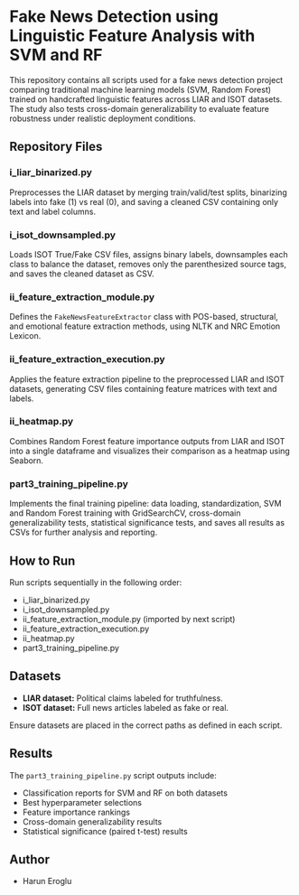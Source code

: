 # Fake News Detection using Linguistic Feature Analysis with SVM and RF

This repository contains all scripts used for a fake news detection project comparing traditional machine learning models (SVM, Random Forest) trained on handcrafted linguistic features across LIAR and ISOT datasets. The study also tests cross-domain generalizability to evaluate feature robustness under realistic deployment conditions.

## Repository Files

### i_liar_binarized.py
Preprocesses the LIAR dataset by merging train/valid/test splits, binarizing labels into fake (1) vs real (0), and saving a cleaned CSV containing only text and label columns.

### i_isot_downsampled.py
Loads ISOT True/Fake CSV files, assigns binary labels, downsamples each class to balance the dataset, removes only the parenthesized source tags, and saves the cleaned dataset as CSV.

### ii_feature_extraction_module.py
Defines the `FakeNewsFeatureExtractor` class with POS-based, structural, and emotional feature extraction methods, using NLTK and NRC Emotion Lexicon.

### ii_feature_extraction_execution.py
Applies the feature extraction pipeline to the preprocessed LIAR and ISOT datasets, generating CSV files containing feature matrices with text and labels.

### ii_heatmap.py
Combines Random Forest feature importance outputs from LIAR and ISOT into a single dataframe and visualizes their comparison as a heatmap using Seaborn.

### part3_training_pipeline.py
Implements the final training pipeline: data loading, standardization, SVM and Random Forest training with GridSearchCV, cross-domain generalizability tests, statistical significance tests, and saves all results as CSVs for further analysis and reporting.

## How to Run

Run scripts sequentially in the following order:
- i_liar_binarized.py
- i_isot_downsampled.py
- ii_feature_extraction_module.py (imported by next script)
- ii_feature_extraction_execution.py
- ii_heatmap.py
- part3_training_pipeline.py

## Datasets

- **LIAR dataset:** Political claims labeled for truthfulness.
- **ISOT dataset:** Full news articles labeled as fake or real.

Ensure datasets are placed in the correct paths as defined in each script.

## Results

The `part3_training_pipeline.py` script outputs include:
- Classification reports for SVM and RF on both datasets
- Best hyperparameter selections
- Feature importance rankings
- Cross-domain generalizability results
- Statistical significance (paired t-test) results

## Author

- Harun Eroglu
